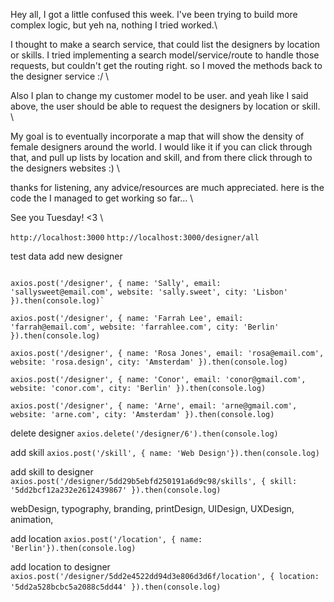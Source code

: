 Hey all, I got a little confused this week. I've been trying to build more complex logic, but yeh na, nothing I tried worked.\

I thought to make a search service, that could list the designers by location or skills. I tried implementing a search model/service/route to handle those requests, but couldn't get the routing right. so I moved the methods back to the designer service :/  \

Also I plan to change my customer model to be user. and yeah like I said above, the user should be able to request the designers by location or skill. \

My goal is to eventually incorporate a map that will show the density of female designers around the world. I would like it if you can click through that, and pull up lists by location and skill, and from there click through to the designers websites :)  \

thanks for listening, any advice/resources are much appreciated. here is the code the I managed to get working so far...  \

See you Tuesday! <3   \


`http://localhost:3000`
`http://localhost:3000/designer/all`

test data
add new designer
```axios.post('/designer', { name: 'Mel', email: 'mel@gmail.com', website: 'meljones.me', city: 'Berlin' }).then(console.log)

axios.post('/designer', { name: 'Sally', email: 'sallysweet@email.com', website: 'sally.sweet', city: 'Lisbon' }).then(console.log)`

axios.post('/designer', { name: 'Farrah Lee', email: 'farrah@email.com', website: 'farrahlee.com', city: 'Berlin' }).then(console.log)

axios.post('/designer', { name: 'Rosa Jones', email: 'rosa@email.com', website: 'rosa.design', city: 'Amsterdam' }).then(console.log)

axios.post('/designer', { name: 'Conor', email: 'conor@gmail.com', website: 'conor.com', city: 'Berlin' }).then(console.log)

axios.post('/designer', { name: 'Arne', email: 'arne@gmail.com', website: 'arne.com', city: 'Amsterdam' }).then(console.log)
```



delete designer
`axios.delete('/designer/6').then(console.log)`


add skill
`axios.post('/skill', { name: 'Web Design'}).then(console.log)`



add skill to designer
`axios.post('/designer/5dd29b5ebfd250191a6d9c98/skills', { skill: '5dd2bcf12a232e2612439867' }).then(console.log)`

  webDesign,
  typography,
  branding,
  printDesign,
  UIDesign,
  UXDesign,
  animation,


add location
`axios.post('/location', { name: 'Berlin'}).then(console.log)`

  
add location to designer
`axios.post('/designer/5dd2e4522dd94d3e806d3d6f/location', { location: '5dd2a528bcbc5a2088c5dd44' }).then(console.log)`
​




